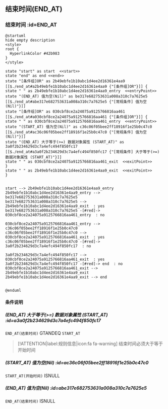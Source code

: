 ## 结束时间(END_AT) <!-- {docsify-ignore-all} -->

   

### 结束时间 :id=END_AT

```plantuml
@startuml
hide empty description
<style>
root {
  HyperlinkColor #42b983
}
</style>

state "start" as start  <<start>>
state "end" as end <<end>>
state "[条件组]OR" as 2b49ebfe1b10abc1d4ee2d16361e4aa9 [[$./end_at#a2b49ebfe1b10abc1d4ee2d16361e4aa9 {"[条件组]OR"}]] {
state " " as 2b49ebfe1b10abc1d4ee2d16361e4aa9_entry  <<entryPoint>>
state "(END_AT) 值为空(Nil)" as be317e682753631a008a310c7a7625e5 [[$./end_at#abe317e682753631a008a310c7a7625e5 {"[常规条件] 值为空(Nil)"}]]
state "[条件组]OR" as 030cbf8ce2a24075a9125766816aa461 [[$./end_at#a030cbf8ce2a24075a9125766816aa461 {"[条件组]OR"}]] {
state " " as 030cbf8ce2a24075a9125766816aa461_entry  <<entryPoint>>
state "(START_AT) 值为空(Nil)" as c36c06f05bee2ff18916f1e25b0c47c0 [[$./end_at#ac36c06f05bee2ff18916f1e25b0c47c0 {"[常规条件] 值为空(Nil)"}]]
state "(END_AT) 大于等于(>=) 数据对象属性 (START_AT)" as 3a0f2b234629d3c7a4efc494f850fc17 [[$./end_at#a3a0f2b234629d3c7a4efc494f850fc17 {"[常规条件] 大于等于(>=) 数据对象属性 (START_AT)"}]]
state " " as 030cbf8ce2a24075a9125766816aa461_exit  <<exitPoint>>
}
state " " as 2b49ebfe1b10abc1d4ee2d16361e4aa9_exit  <<exitPoint>>
}


start --> 2b49ebfe1b10abc1d4ee2d16361e4aa9_entry 
2b49ebfe1b10abc1d4ee2d16361e4aa9_entry --> be317e682753631a008a310c7a7625e5 
be317e682753631a008a310c7a7625e5 --> 2b49ebfe1b10abc1d4ee2d16361e4aa9_exit  : yes
be317e682753631a008a310c7a7625e5 -[#red]-> 030cbf8ce2a24075a9125766816aa461_entry  : no

030cbf8ce2a24075a9125766816aa461_entry --> c36c06f05bee2ff18916f1e25b0c47c0 
c36c06f05bee2ff18916f1e25b0c47c0 --> 030cbf8ce2a24075a9125766816aa461_exit  : yes
c36c06f05bee2ff18916f1e25b0c47c0 -[#red]-> 3a0f2b234629d3c7a4efc494f850fc17  : no

3a0f2b234629d3c7a4efc494f850fc17 --> 030cbf8ce2a24075a9125766816aa461_exit  : yes
3a0f2b234629d3c7a4efc494f850fc17 -[#red]-> end  : no
030cbf8ce2a24075a9125766816aa461_exit --> 2b49ebfe1b10abc1d4ee2d16361e4aa9_exit 
2b49ebfe1b10abc1d4ee2d16361e4aa9_exit --> end 


@enduml
```

#### 条件说明

##### (END_AT) 大于等于(>=) 数据对象属性 (START_AT) :id=a3a0f2b234629d3c7a4efc494f850fc17



`END_AT(结束时间)` GTANDEQ  `START_AT`

> [!ATTENTION|label:规则信息|icon:fa fa-warning]
> 结束时间必须大于等于开始时间


##### (START_AT) 值为空(Nil) :id=ac36c06f05bee2ff18916f1e25b0c47c0



`START_AT(开始时间)` ISNULL 

##### (END_AT) 值为空(Nil) :id=abe317e682753631a008a310c7a7625e5



`END_AT(结束时间)` ISNULL 






